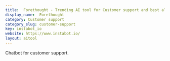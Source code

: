 ```yaml
---
title:  Forethought - Trending AI tool for Customer support and best alternatives
display_name:  Forethought
category: Customer support
category_slug: customer-support
key: instabot_io
website: https://www.instabot.io/
layout: aitool
---
```


Chatbot for customer support.
